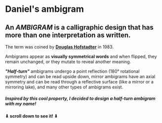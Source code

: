# Daniel's ambigram

## An **_AMBIGRAM_** is a calligraphic design that has more than one interpretation as written.

The term was coined by **[Douglas Hofstadter](https://en.wikipedia.org/wiki/Ambigram)** in 1983.

Ambigrams appear as **visually symmetrical words** and when flipped, they remain unchanged, or they mutate to reveal
another meaning.

**_"Half-turn"_** ambigrams undergo a point reflection (180° rotational symmetry) and can be read upside down, mirror
ambigrams have an axial symmetry and can be
read through a reflective surface (like a mirror or a mirroring lake), and many other types of ambigrams exist.


##### Inspired by this cool property, I decided to design a half-turn ambigram with my name!

#### ⬇ scroll down to see it! ⬇
